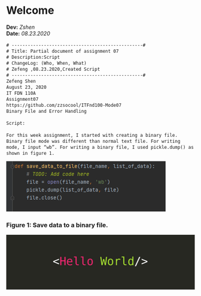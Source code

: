 # Welcome
**Dev:** *Zshen*  
**Date:** *08.23.2020*
```
# -------------------------------------------------#
# Title: Partial document of assignment 07
# Description:Script
# ChangeLog: (Who, When, What)
# Zefeng ,08.23.2020,Created Script
# -------------------------------------------------#
Zefeng Shen
August 23, 2020
IT FDN 110A
Assignment07
https://github.com/zzsocool/ITFnd100-Mode07
Binary File and Error Handling

Script:

For this week assignment, I started with creating a binary file. Binary file mode was different than normal text file. For writing mode, I input “wb”. For writing a binary file, I used pickle.dump() as shown in figure 1.
```
![Figure 1](https://github.com/zzsocool/ITFnd100-Mode07/blob/master/docs/assignmeng.png "Figure 1")
### Figure 1: Save data to a binary file.


![HelloWorld](https://github.com/zzsocool/ITFnd100-Mode07/blob/master/docs/1_0KFB17_NGTPB0XWyc4BSgQ.jpeg "HelloWorld")
